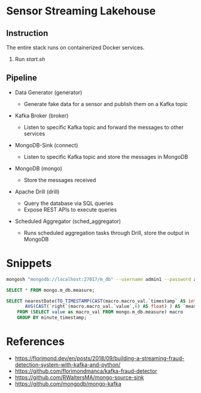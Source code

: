 # Sensor Streaming Lakehouse

## Instruction
The entire stack runs on containerized Docker services.
1. Run *start.sh*

## Pipeline

* Data Generator (generator)
  - Generate fake data for a sensor and publish them on a Kafka topic

* Kafka Broker (broker)
  - Listen to specific Kafka topic and forward the messages to other services

* MongoDB-Sink (connect)
  - Listen to specific Kafka topic and store the messages in MongoDB

* MongoDB (mongo)
  - Store the messages received

* Apache Drill (drill)
  - Query the database via SQL queries
  - Expose REST APIs to execute queries

* Scheduled Aggregator (sched_aggregator)
  - Runs scheduled aggregation tasks through Drill, store the output in MongoDB

# Snippets

```bash
mongosh "mongodb://localhost:27017/m_db" --username admin1 --password admin1
```

```sql
SELECT * FROM mongo.m_db.measure;
```

```sql
SELECT nearestDate(TO_TIMESTAMP(CAST(macro.macro_val.`timestamp` AS int)), 'MINUTE') AS `minute_timestamp`, 
       AVG(CAST(`right`(macro.macro_val.`value`,6) AS float) ) AS `measure_value`
    FROM (SELECT value as macro_val FROM mongo.m_db.measure) macro
    GROUP BY minute_timestamp;
```

# References
* https://florimond.dev/en/posts/2018/09/building-a-streaming-fraud-detection-system-with-kafka-and-python/
* https://github.com/florimondmanca/kafka-fraud-detector
* https://github.com/RWaltersMA/mongo-source-sink
* https://github.com/mongodb/mongo-kafka
